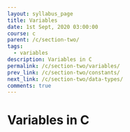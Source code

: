 ```yaml
---
layout: syllabus_page
title: Variables
date: 1st Sept, 2020 03:00:00
course: c
parent: /c/section-two/
tags:
  - variables
description: Variables in C
permalink: /c/section-two/variables/
prev_link: /c/section-two/constants/
next_link: /c/section-two/data-types/
comments: true
---
```


# Variables in C
